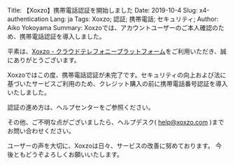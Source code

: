 Title: 【Xoxzo】携帯電話認証を開始しました
Date: 2019-10-4
Slug: x4-authentication
Lang: ja
Tags: Xoxzo; 認証; 携帯電話; セキュリティ;
Author: Aiko Yokoyama
Summary: Xoxzoでは、アカウントユーザーのご本人確認のため、携帯電話認証を導入しました。

平素は、[Xoxzo - クラウドテレフォニープラットフォーム](https://www.xoxzo.com/ja)をご利用いただき、誠にありがとうございます。

Xoxzoではこの度、携帯電話認証が未完了です。セキュリティの向上および法に基づいたサービスご利用のため、クレジット購入の前に携帯電話番号認証を導入いたしました。

認証の進め方は、ヘルプセンターをご参照ください。

その他、ご不明な点がございましたら、ヘルプデスク( help@xoxzo.com )までお問い合わせください。

ユーザーの声を大切に、Xoxzoは日々、サービスの改善に努めております。
今後ともどうぞよろしくお願いいたします。


